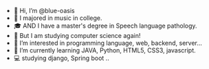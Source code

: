 - 👋 Hi, I’m @blue-oasis
- 🎼 I majored in music in college.
- 🎓 AND I have a master's degree in Speech language pathology.
- 🎒 But I am studying computer science again! 
- 👀 I’m interested in programming language, web, backend, server...
- 🌱 I’m currently learning JAVA, Python, HTML5, CSS3, javascript. 
- 💻 studying django, Spring boot ..

<!---
blue-oasis/blue-oasis is a ✨ special ✨ repository because its `README.md` (this file) appears on your GitHub profile.
You can click the Preview link to take a look at your changes.
--->
